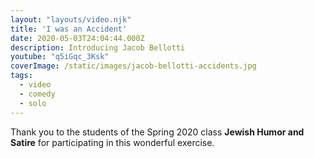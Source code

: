 ```yaml
---
layout: "layouts/video.njk"
title: 'I was an Accident'
date: 2020-05-03T24:04:44.000Z
description: Introducing Jacob Bellotti
youtube: "q5iGqc_3Ksk"
coverImage: /static/images/jacob-bellotti-accidents.jpg
tags:
  - video
  - comedy
  - solo
---
```

Thank you to the students of the Spring 2020 class **Jewish Humor and Satire** for participating in this wonderful exercise.
